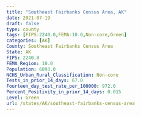 ```yaml
---
title: "Southeast Fairbanks Census Area, AK"
date: 2021-07-19
draft: false
type: county
tags: [FIPS:2240.0,FEMA:10.0,Non-core,Green]
categories: [AK]
County: Southeast Fairbanks Census Area
State: AK
FIPS: 2240.0
FEMA_Region: 10.0
Population: 6893.0
NCHS_Urban_Rural_Classification: Non-core
Tests_in_prior_14_days: 67.0
Fourteen_day_test_rate_per_100000: 972.0
Percent_Positivity_in_prior_14_days: 0.015
Level: Green
url: /states/AK/southeast-fairbanks-census-area
---
```



